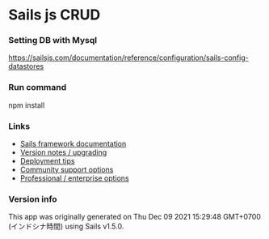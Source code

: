 # Sails js CRUD

### Setting DB with Mysql

https://sailsjs.com/documentation/reference/configuration/sails-config-datastores

### Run command

npm install


### Links

+ [Sails framework documentation](https://sailsjs.com/get-started)
+ [Version notes / upgrading](https://sailsjs.com/documentation/upgrading)
+ [Deployment tips](https://sailsjs.com/documentation/concepts/deployment)
+ [Community support options](https://sailsjs.com/support)
+ [Professional / enterprise options](https://sailsjs.com/enterprise)


### Version info

This app was originally generated on Thu Dec 09 2021 15:29:48 GMT+0700 (インドシナ時間) using Sails v1.5.0.